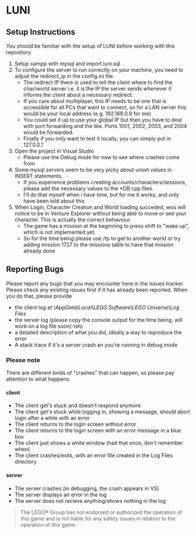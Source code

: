 # LUNI 

## Setup Instructions
You should be familiar with the setup of LUNI before working with this repository.

1. Setup xampp with mysql and import luni.sql
2. To configure the server to run correctly on your machine, you need to adjust the redirect_ip in the config.ini file.
	- The redirect IP there is used to tell the client where to find the char/world server i.e. it is the IP the server sends whenever it informs the client about a necessary redirect.
	- If you care about multiplayer, this IP needs to be one that is accessible for all PCs that want to connect, so for a LAN server this would be your local address (e.g. 192.168.0.9 for me)
	- You could set it up to use your global IP but then you have to deal with port forwarding and the like. Ports 1001, 2002, 2003, and 2004 would be forwarded.
	- Finally if you only want to test it locally, you can simply put in 127.0.0.1
3. Open the project in Visual Studio
	- Please use the Debug mode for now to see where crashes come from
4. Some mysql servers seem to be very picky about unset values in INSERT statements.
	- If you experience problems creating accounts/characters/sessions, please add the necessary values to the *DB.cpp files.
	- I'll do that myself when i have time, but for me it works, and only have been told about this
5. When Login, Character Creation and World loading succeded, wou will notice to be in Venture Explorer without being able to move or see your character. This is actually the correct behaviour.
	- The game has a mission at the beginning to press shift to "wake up", which is not implemented yet.
	- So for the time being please use /tp <zoneid> to get to another world or try adding mission 1727 to the missions table to have that mission already done
	
## Reporting Bugs

Please report any bugs that you may encounter here in the issues tracker. Please check any existing issues first if it has already been reported.
When you do that, please provide
- the client log at *\AppData\Local\LEGO Software\LEGO Universe\Log Files*
- the server log (please copy the console output for the time being, will work on a log file soon(-ish)
- a detailed description of what you did, ideally a way to reproduce the error
- A stack trace if it's a server crash an you're running in debug mode

### Please note
There are different kinds of "crashes" that can happen, so please pay attention to what happens.

#### client
- The client get's stuck and doesn't respond anymore
- The client get's stuck while logging in, showing a message, should abort login after a while with an error
- The client returns to the login screen without error
- The client returns to the login screen with an error message in a blue box
- The client just shows a white window (had that once, don't remember when)
- The client crashes/exits, with an error file created in the Log Files directory

#### server
- The server crashes (in debugging, the crash appears in VS)
- The server displays an error in the log
- The server does not recieve anything/shows nothing in the log

> The LEGO® Group has not endorsed or authorized the operation of this game and is not liable for any safety issues in relation to the operation of this game.
